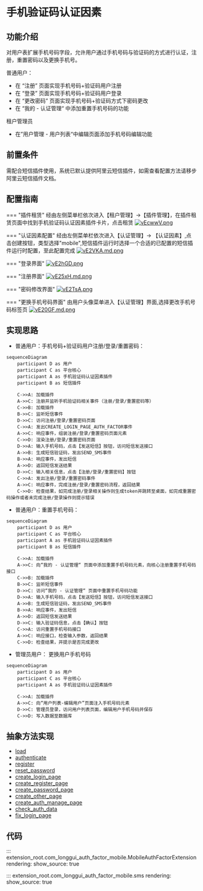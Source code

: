 # 手机验证码认证因素
## 功能介绍

对用户表扩展手机号码字段，允许用户通过手机号码与验证码的方式进行认证，注册，重置密码以及更换手机号。

普通用户：

* 在 “注册” 页面实现手机号码+验证码用户注册
* 在 “登录” 页面实现手机号码+验证码用户登录
* 在 “更改密码” 页面实现手机号码+验证码方式下密码更改
* 在 “我的 - 认证管理“ 中添加重置手机号码的功能

租户管理员

* 在”用户管理 - 用户列表“中编辑页面添加手机号码编辑功能

## 前置条件

需配合短信插件使用，系统已默认提供阿里云短信插件，如需查看配置方法请移步阿里云短信插件文档。

## 配置指南

=== "插件租赁"
    经由左侧菜单栏依次进入【租户管理】->【插件管理】，在插件租赁页面中找到手机验证码认证因素插件卡片，点击租赁
    [![vEcwwV.png](https://s1.ax1x.com/2022/08/02/vEcwwV.png)](https://imgtu.com/i/vEcwwV)

=== "认证因素配置"
    经由左侧菜单栏依次进入【认证管理】-> 【认证因素】,点击创建按钮，类型选择"mobile",短信插件运行时选择一个合适的已配置的短信插件运行时配置，至此配置完成
    [![vE2VKA.md.png](https://s1.ax1x.com/2022/08/02/vE2VKA.md.png)](https://imgtu.com/i/vE2VKA)

=== "登录界面"
    [![vE2hGD.png](https://s1.ax1x.com/2022/08/02/vE2hGD.png)](https://imgtu.com/i/vE2hGD)

=== "注册界面"
    [![vE25xH.md.png](https://s1.ax1x.com/2022/08/02/vE25xH.md.png)](https://imgtu.com/i/vE25xH)

=== "密码修改界面"
    [![vE2TsA.png](https://s1.ax1x.com/2022/08/02/vE2TsA.png)](https://imgtu.com/i/vE2TsA)

=== "更换手机号码界面"
    由用户头像菜单进入【认证管理】界面,选择更改手机号码标签页
    [![vE20GF.md.png](https://s1.ax1x.com/2022/08/02/vE20GF.md.png)](https://imgtu.com/i/vE20GF)

## 实现思路

* 普通用户：手机号码+验证码用户注册/登录/重置密码：

```mermaid
sequenceDiagram
    participant D as 用户
    participant C as 平台核心
    participant A as 手机验证码认证因素插件
    participant B as 短信插件
    
    C->>A: 加载插件
    A->>C: 注册并监听手机验证码相关事件（注册/登录/重置密码等）
    C->>B: 加载插件
    B->>C: 监听短信事件
    D->>C: 访问注册/登录/重置密码页面
    C->>A: 发出CREATE_LOGIN_PAGE_AUTH_FACTOR事件
    A->>C: 响应事件，组装注册/登录/重置密码页面元素
    C->>D: 渲染注册/登录/重置密码页面
    D->>A: 输入手机号码，点击【发送短信】按钮，访问短信发送接口
    A->>B: 生成短信验证码，发出SEND_SMS事件
    B->>A: 响应事件，发出短信
    A->>D: 返回短信发送结果
    D->>C: 输入相关信息，点击【注册/登录/重置密码】按钮
    C->>A: 发出注册/登录/重置密码事件
    A->>C: 响应事件，完成注册/登录/重置密码流程，返回结果
    C->>D: 检查结果，如完成注册/登录相关操作则生成token并跳转至桌面，如完成重置密码操作或者未完成注册/登录操作则提示错误

```

* 普通用户：重置手机号码：

```mermaid
sequenceDiagram
    participant D as 用户
    participant C as 平台核心
    participant A as 手机验证码认证因素插件
    participant B as 短信插件
    
    C->>A: 加载插件
    A->>C: 向“我的 - 认证管理“ 页面中添加重置手机号码元素，向核心注册重置手机号码接口
    C->>B: 加载插件
    B->>C: 监听短信事件
    D->>C: 访问“我的 - 认证管理“ 页面中重置手机号码功能
    D->>A: 输入手机号码，点击【发送短信】按钮，访问短信发送接口
    A->>B: 生成短信验证码，发出SEND_SMS事件
    B->>A: 响应事件，发出短信
    A->>D: 返回短信发送结果
    D->>C: 输入验证码信息，点击【确认】按钮
    C->>A: 访问重置手机号码接口
    A->>C: 响应接口，检查输入参数，返回结果
    C->>D: 检查结果，并提示是否完成更改

```

* 管理员用户： 更换用户手机号码

```mermaid
sequenceDiagram
    participant D as 用户
    participant C as 平台核心
    participant A as 手机验证码认证因素插件
    
    C->>A: 加载插件
    A->>C: 向“用户列表-编辑用户”页面注入手机号码元素
    D->>C: 管理员登录，访问用户列表页面，编辑用户手机号码并保存
    C->>D: 写入数据至数据库

```

## 抽象方法实现
* [load](#extension_root.com_longgui_auth_factor_mobile.MobileAuthFactorExtension.load)
* [authenticate](#extension_root.com_longgui_auth_factor_mobile.MobileAuthFactorExtension.authenticate)
* [register](#extension_root.com_longgui_auth_factor_mobile.MobileAuthFactorExtension.register)
* [reset_password](#extension_root.com_longgui_auth_factor_mobile.MobileAuthFactorExtension.reset_password)
* [create_login_page](#extension_root.com_longgui_auth_factor_mobile.MobileAuthFactorExtension.create_login_page)
* [create_register_page](#extension_root.com_longgui_auth_factor_mobile.MobileAuthFactorExtension.create_register_page)
* [create_password_page](#extension_root.com_longgui_auth_factor_mobile.MobileAuthFactorExtension.create_password_page)
* [create_other_page](#extension_root.com_longgui_auth_factor_mobile.MobileAuthFactorExtension.create_other_page)
* [create_auth_manage_page](#extension_root.com_longgui_auth_factor_mobile.MobileAuthFactorExtension.create_auth_manage_page)
* [check_auth_data](#extension_root.com_longgui_auth_factor_authcode.AuthCodeAuthFactorExtension.check_auth_data)
* [fix_login_page](#extension_root.com_longgui_auth_factor_authcode.AuthCodeAuthFactorExtension.fix_login_page)

## 代码

::: extension_root.com_longgui_auth_factor_mobile.MobileAuthFactorExtension
    rendering:
        show_source: true

::: extension_root.com_longgui_auth_factor_mobile.sms
    rendering:
        show_source: true


